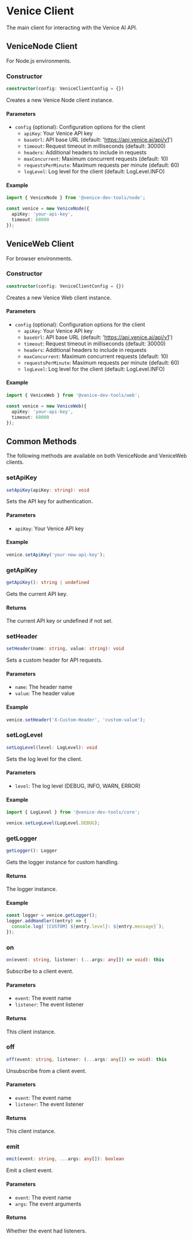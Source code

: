 # Venice Client

The main client for interacting with the Venice AI API.

## VeniceNode Client

For Node.js environments.

### Constructor

```typescript
constructor(config: VeniceClientConfig = {})
```

Creates a new Venice Node client instance.

#### Parameters

- `config` (optional): Configuration options for the client
  - `apiKey`: Your Venice API key
  - `baseUrl`: API base URL (default: 'https://api.venice.ai/api/v1')
  - `timeout`: Request timeout in milliseconds (default: 30000)
  - `headers`: Additional headers to include in requests
  - `maxConcurrent`: Maximum concurrent requests (default: 10)
  - `requestsPerMinute`: Maximum requests per minute (default: 60)
  - `logLevel`: Log level for the client (default: LogLevel.INFO)

#### Example

```typescript
import { VeniceNode } from '@venice-dev-tools/node';

const venice = new VeniceNode({
  apiKey: 'your-api-key',
  timeout: 60000
});
```

## VeniceWeb Client

For browser environments.

### Constructor

```typescript
constructor(config: VeniceClientConfig = {})
```

Creates a new Venice Web client instance.

#### Parameters

- `config` (optional): Configuration options for the client
  - `apiKey`: Your Venice API key
  - `baseUrl`: API base URL (default: 'https://api.venice.ai/api/v1')
  - `timeout`: Request timeout in milliseconds (default: 30000)
  - `headers`: Additional headers to include in requests
  - `maxConcurrent`: Maximum concurrent requests (default: 10)
  - `requestsPerMinute`: Maximum requests per minute (default: 60)
  - `logLevel`: Log level for the client (default: LogLevel.INFO)

#### Example

```typescript
import { VeniceWeb } from '@venice-dev-tools/web';

const venice = new VeniceWeb({
  apiKey: 'your-api-key',
  timeout: 60000
});
```

## Common Methods

The following methods are available on both VeniceNode and VeniceWeb clients.

### setApiKey

```typescript
setApiKey(apiKey: string): void
```

Sets the API key for authentication.

#### Parameters

- `apiKey`: Your Venice API key

#### Example

```typescript
venice.setApiKey('your-new-api-key');
```

### getApiKey

```typescript
getApiKey(): string | undefined
```

Gets the current API key.

#### Returns

The current API key or undefined if not set.

### setHeader

```typescript
setHeader(name: string, value: string): void
```

Sets a custom header for API requests.

#### Parameters

- `name`: The header name
- `value`: The header value

#### Example

```typescript
venice.setHeader('X-Custom-Header', 'custom-value');
```

### setLogLevel

```typescript
setLogLevel(level: LogLevel): void
```

Sets the log level for the client.

#### Parameters

- `level`: The log level (DEBUG, INFO, WARN, ERROR)

#### Example

```typescript
import { LogLevel } from '@venice-dev-tools/core';

venice.setLogLevel(LogLevel.DEBUG);
```

### getLogger

```typescript
getLogger(): Logger
```

Gets the logger instance for custom handling.

#### Returns

The logger instance.

#### Example

```typescript
const logger = venice.getLogger();
logger.addHandler((entry) => {
  console.log(`[CUSTOM] ${entry.level}: ${entry.message}`);
});
```

### on

```typescript
on(event: string, listener: (...args: any[]) => void): this
```

Subscribe to a client event.

#### Parameters

- `event`: The event name
- `listener`: The event listener

#### Returns

This client instance.

### off

```typescript
off(event: string, listener: (...args: any[]) => void): this
```

Unsubscribe from a client event.

#### Parameters

- `event`: The event name
- `listener`: The event listener

#### Returns

This client instance.

### emit

```typescript
emit(event: string, ...args: any[]): boolean
```

Emit a client event.

#### Parameters

- `event`: The event name
- `args`: The event arguments

#### Returns

Whether the event had listeners.